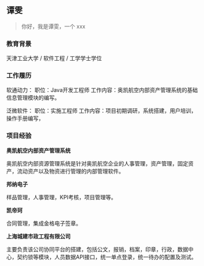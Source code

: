 ## 谭雯

> 你好，我是谭雯，一个 xxx

### 教育背景

天津工业大学 / 软件工程 / 工学学士学位

### 工作履历

软通动力：
职位：Java开发工程师
工作内容：奥凯航空内部资产管理系统的基础信息管理模块的编写。

泛微软件：
职位：实施工程师
工作内容：项目初期调研，系统搭建，用户培训，操作手册编写，

### 项目经验

**奥凯航空内部资产管理系统**

奥凯航空内部资源管理系统是针对奥凯航空企业的人事管理，资产管理，固定资产，流动资产以及物资进行管理的内部管理软件。

**邦纳电子**

样品管理，人事管理，KPI考核，项目管理等。

**凯帝珂**

合同管理，集成金格电子签章。

**上海城建市政工程有限公司**

主要负责该公司协同平台的搭建，包括公文，报销，档案，印章，行政，数据中心，契约锁等模块，人员数据API接口，统一单点登录，统一待办的配置及测试。


<!--
**Turkyden/Turkyden** is a ✨ _special_ ✨ repository because its `README.md` (this file) appears on your GitHub profile.

Here are some ideas to get you started:

- 🔭 I’m currently working on weaver net...
- 🌱 I’m currently learning ...
- 👯 I’m looking to collaborate on ...
- 🤔 I’m looking for help with ...
- 💬 Ask me about ...
- 📫 How to reach me: ...
- 😄 Pronouns: ...
- ⚡ Fun fact: ...
-->
